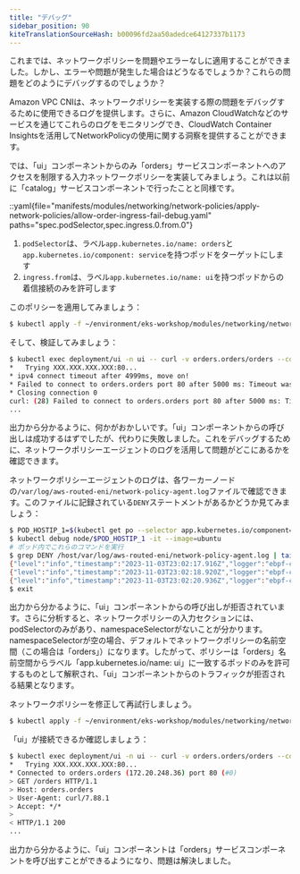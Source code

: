 ```yaml
---
title: "デバッグ"
sidebar_position: 90
kiteTranslationSourceHash: b00096fd2aa50adedce64127337b1173
---
```


これまでは、ネットワークポリシーを問題やエラーなしに適用することができました。しかし、エラーや問題が発生した場合はどうなるでしょうか？これらの問題をどのようにデバッグするのでしょうか？

Amazon VPC CNIは、ネットワークポリシーを実装する際の問題をデバッグするために使用できるログを提供します。さらに、Amazon CloudWatchなどのサービスを通じてこれらのログをモニタリングでき、CloudWatch Container Insightsを活用してNetworkPolicyの使用に関する洞察を提供することができます。

では、「ui」コンポーネントからのみ「orders」サービスコンポーネントへのアクセスを制限する入力ネットワークポリシーを実装してみましょう。これは以前に「catalog」サービスコンポーネントで行ったことと同様です。

::yaml{file="manifests/modules/networking/network-policies/apply-network-policies/allow-order-ingress-fail-debug.yaml" paths="spec.podSelector,spec.ingress.0.from.0"}

1. `podSelector`は、ラベル`app.kubernetes.io/name: orders`と`app.kubernetes.io/component: service`を持つポッドをターゲットにします
2. `ingress.from`は、ラベル`app.kubernetes.io/name: ui`を持つポッドからの着信接続のみを許可します

このポリシーを適用してみましょう：

```bash wait=30
$ kubectl apply -f ~/environment/eks-workshop/modules/networking/network-policies/apply-network-policies/allow-order-ingress-fail-debug.yaml
```

そして、検証してみましょう：

```bash expectError=true
$ kubectl exec deployment/ui -n ui -- curl -v orders.orders/orders --connect-timeout 5
*   Trying XXX.XXX.XXX.XXX:80...
* ipv4 connect timeout after 4999ms, move on!
* Failed to connect to orders.orders port 80 after 5000 ms: Timeout was reached
* Closing connection 0
curl: (28) Failed to connect to orders.orders port 80 after 5000 ms: Timeout was reached
...
```

出力から分かるように、何かがおかしいです。「ui」コンポーネントからの呼び出しは成功するはずでしたが、代わりに失敗しました。これをデバッグするために、ネットワークポリシーエージェントのログを活用して問題がどこにあるかを確認できます。

ネットワークポリシーエージェントのログは、各ワーカーノードの`/var/log/aws-routed-eni/network-policy-agent.log`ファイルで確認できます。このファイルに記録されている`DENY`ステートメントがあるかどうか見てみましょう：

```bash test=false
$ POD_HOSTIP_1=$(kubectl get po --selector app.kubernetes.io/component=service -n orders -o json | jq -r '.items[0].spec.nodeName')
$ kubectl debug node/$POD_HOSTIP_1 -it --image=ubuntu
# ポッド内でこれらのコマンドを実行
$ grep DENY /host/var/log/aws-routed-eni/network-policy-agent.log | tail -5
{"level":"info","timestamp":"2023-11-03T23:02:17.916Z","logger":"ebpf-client","msg":"Flow Info:  ","Src IP":"10.42.190.65","Src Port":55986,"Dest IP":"10.42.117.209","Dest Port":8080,"Proto":"TCP","Verdict":"DENY"}
{"level":"info","timestamp":"2023-11-03T23:02:18.920Z","logger":"ebpf-client","msg":"Flow Info:  ","Src IP":"10.42.190.65","Src Port":55986,"Dest IP":"10.42.117.209","Dest Port":8080,"Proto":"TCP","Verdict":"DENY"}
{"level":"info","timestamp":"2023-11-03T23:02:20.936Z","logger":"ebpf-client","msg":"Flow Info:  ","Src IP":"10.42.190.65","Src Port":55986,"Dest IP":"10.42.117.209","Dest Port":8080,"Proto":"TCP","Verdict":"DENY"}
$ exit
```

出力から分かるように、「ui」コンポーネントからの呼び出しが拒否されています。さらに分析すると、ネットワークポリシーの入力セクションには、podSelectorのみがあり、namespaceSelectorがないことが分かります。namespaceSelectorが空の場合、デフォルトでネットワークポリシーの名前空間（この場合は「orders」）になります。したがって、ポリシーは「orders」名前空間からラベル「app.kubernetes.io/name: ui」に一致するポッドのみを許可するものとして解釈され、「ui」コンポーネントからのトラフィックが拒否される結果となります。

ネットワークポリシーを修正して再試行しましょう。

```bash wait=30
$ kubectl apply -f ~/environment/eks-workshop/modules/networking/network-policies/apply-network-policies/allow-order-ingress-success-debug.yaml
```

「ui」が接続できるか確認しましょう：

```bash
$ kubectl exec deployment/ui -n ui -- curl -v orders.orders/orders --connect-timeout 5
*   Trying XXX.XXX.XXX.XXX:80...
* Connected to orders.orders (172.20.248.36) port 80 (#0)
> GET /orders HTTP/1.1
> Host: orders.orders
> User-Agent: curl/7.88.1
> Accept: */*
>
< HTTP/1.1 200
...
```

出力から分かるように、「ui」コンポーネントは「orders」サービスコンポーネントを呼び出すことができるようになり、問題は解決しました。
